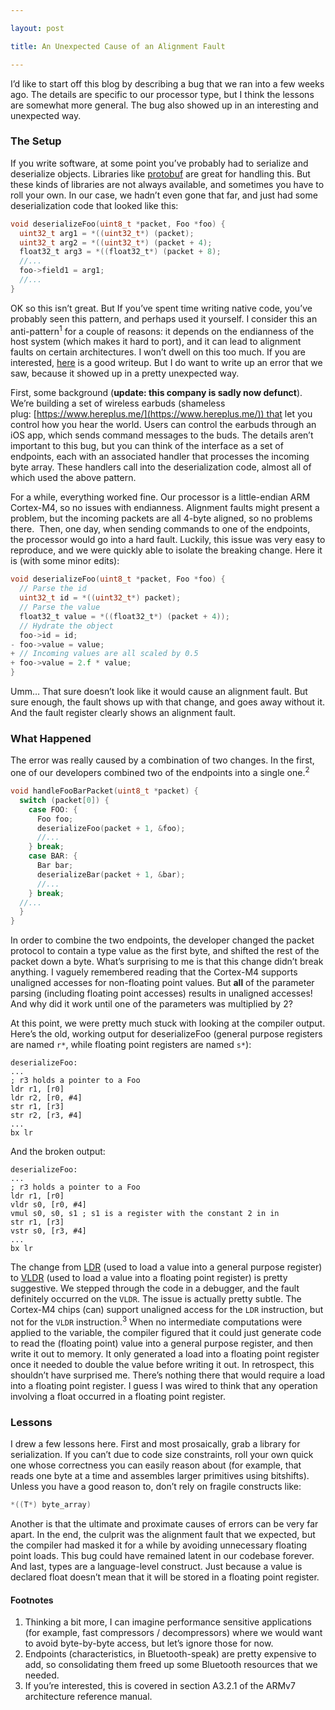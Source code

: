 ```yaml
---

layout: post

title: An Unexpected Cause of an Alignment Fault

---
```




I’d like to start off this blog by describing a bug that we ran into a few weeks ago. The details are specific to our processor type, but I think the lessons are somewhat more general. The bug also showed up in an interesting and unexpected way.

### The Setup

If you write software, at some point you’ve probably had to serialize and deserialize objects. Libraries like [protobuf](https://developers.google.com/protocol-buffers/?hl=en) are great for handling this. But these kinds of libraries are not always available, and sometimes you have to roll your own. In our case, we hadn’t even gone that far, and just had some deserialization code that looked like this:

```c
void deserializeFoo(uint8_t *packet, Foo *foo) {
  uint32_t arg1 = *((uint32_t*) (packet);
  uint32_t arg2 = *((uint32_t*) (packet + 4);
  float32_t arg3 = *((float32_t*) (packet + 8);
  //...
  foo->field1 = arg1;
  //...
}
```

OK so this isn’t great. But If you’ve spent time writing native code, you’ve probably seen this pattern, and perhaps used it yourself. I consider this an anti-pattern<sup>1</sup> for a couple of reasons: it depends on the endianness of the host system (which makes it hard to port), and it can lead to alignment faults on certain architectures. I won’t dwell on this too much. If you are interested, [here](http://commandcenter.blogspot.com/2012/04/byte-order-fallacy.html) is a good writeup. But I do want to write up an error that we saw, because it showed up in a pretty unexpected way.

First, some background (**update: this company is sadly now defunct**). We’re building a set of wireless earbuds (shameless plug: [https://www.hereplus.me/](https://www.hereplus.me/)) that let you control how you hear the world. Users can control the earbuds through an iOS app, which sends command messages to the buds. The details aren’t important to this bug, but you can think of the interface as a set of endpoints, each with an associated handler that processes the incoming byte array. These handlers call into the deserialization code, almost all of which used the above pattern.

For a while, everything worked fine. Our processor is a little-endian ARM Cortex-M4, so no issues with endianness. Alignment faults might present a problem, but the incoming packets are all 4-byte aligned, so no problems there.  Then, one day, when sending commands to one of the endpoints, the processor would go into a hard fault. Luckily, this issue was very easy to reproduce, and we were quickly able to isolate the breaking change. Here it is (with some minor edits):

```c
void deserializeFoo(uint8_t *packet, Foo *foo) {
  // Parse the id
  uint32_t id = *((uint32_t*) packet);
  // Parse the value
  float32_t value = *((float32_t*) (packet + 4));
  // Hydrate the object
  foo->id = id;
- foo->value = value;
+ // Incoming values are all scaled by 0.5
+ foo->value = 2.f * value;
}
```

Umm… That sure doesn’t look like it would cause an alignment fault. But sure enough, the fault shows up with that change, and goes away without it. And the fault register clearly shows an alignment fault.

### What Happened

The error was really caused by a combination of two changes. In the first, one of our developers combined two of the endpoints into a single one.<sup>2</sup>

```c
void handleFooBarPacket(uint8_t *packet) {
  switch (packet[0]) {
    case FOO: {
      Foo foo;
      deserializeFoo(packet + 1, &foo);
      //...
    } break;
    case BAR: {
      Bar bar;
      deserializeBar(packet + 1, &bar);
      //...
    } break;
  //...
  }
}
```

In order to combine the two endpoints, the developer changed the packet protocol to contain a type value as the first byte, and shifted the rest of the packet down a byte. What’s surprising to me is that this change didn’t break anything. I vaguely remembered reading that the Cortex-M4 supports unaligned accesses for non-floating point values. But **all** of the parameter parsing (including floating point accesses) results in unaligned accesses! And why did it work until one of the parameters was multiplied by 2?

At this point, we were pretty much stuck with looking at the compiler output. Here’s the old, working output for deserializeFoo (general purpose registers are named `r*`, while floating point registers are named `s*`):

```assembly
deserializeFoo:
...
; r3 holds a pointer to a Foo
ldr r1, [r0]
ldr r2, [r0, #4]
str r1, [r3]
str r2, [r3, #4]
...
bx lr
```

And the broken output:

```assembly
deserializeFoo:
...
; r3 holds a pointer to a Foo
ldr r1, [r0]
vldr s0, [r0, #4]
vmul s0, s0, s1 ; s1 is a register with the constant 2 in in
str r1, [r3]
vstr s0, [r3, #4]
...
bx lr
```



The change from [LDR](http://infocenter.arm.com/help/index.jsp?topic=/com.arm.doc.dui0553a/BABJGHFJ.html) (used to load a value into a general purpose register) to [VLDR](http://infocenter.arm.com/help/index.jsp?topic=/com.arm.doc.dui0553a/CHDICEDI.html) (used to load a value into a floating point register) is pretty suggestive. We stepped through the code in a debugger, and the fault definitely occurred on the `VLDR`. The issue is actually pretty subtle. The Cortex-M4 chips (can) support unaligned access for the `LDR` instruction, but not for the `VLDR` instruction.<sup>3</sup> When no intermediate computations were applied to the variable, the compiler figured that it could just generate code to read the (floating point) value into a general purpose register, and then write it out to memory. It only generated a load into a floating point register once it needed to double the value before writing it out. In retrospect, this shouldn’t have surprised me. There’s nothing there that would require a load into a floating point register. I guess I was wired to think that any operation involving a float occurred in a floating point register.

### Lessons

I drew a few lessons here. First and most prosaically, grab a library for serialization. If you can’t due to code size constraints, roll your own quick one whose correctness you can easily reason about (for example, that reads one byte at a time and assembles larger primitives using bitshifts). Unless you have a good reason to, don’t rely on fragile constructs like:

```c
*((T*) byte_array)
```

Another is that the ultimate and proximate causes of errors can be very far apart. In the end, the culprit was the alignment fault that we expected, but the compiler had masked it for a while by avoiding unnecessary floating point loads. This bug could have remained latent in our codebase forever. And last, types are a language-level construct. Just because a value is declared float doesn’t mean that it will be stored in a floating point register.

#### Footnotes

1. Thinking a bit more, I can imagine performance sensitive applications (for example, fast compressors / decompressors) where we would want to avoid byte-by-byte access, but let’s ignore those for now.
2. Endpoints (characteristics, in Bluetooth-speak) are pretty expensive to add, so consolidating them freed up some Bluetooth resources that we needed.
3. If you’re interested, this is covered in section A3.2.1 of the ARMv7 architecture reference manual.
